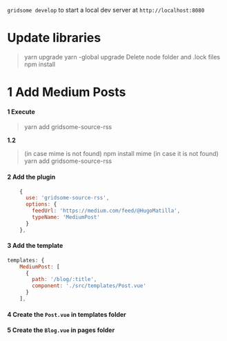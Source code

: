 `gridsome develop` to start a local dev server at `http://localhost:8080`

# Update libraries
> yarn upgrade
> yarn -global upgrade
> Delete node folder and .lock files
> npm install

# 1 Add Medium Posts
#### 1 Execute
> yarn add gridsome-source-rss

**1.2**

> (in case mime is not found)
> npm install mime (in case it is not found)
> yarn add gridsome-source-rss
#### 2 Add the plugin 
```js
    {
      use: 'gridsome-source-rss',
      options: {
        feedUrl: 'https://medium.com/feed/@HugoMatilla',
        typeName: 'MediumPost'
      }
    },
```
#### 3 Add the template
```js
templates: {
    MediumPost: [
      {
        path: '/blog/:title',
        component: './src/templates/Post.vue'
      }
    ],
```    
#### 4 Create the `Post.vue` in templates folder
#### 5 Create the `Blog.vue` in pages folder
